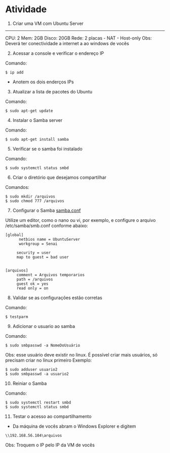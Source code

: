 # Atividade

1) Criar uma VM com Ubuntu Server
---

CPU: 2
Mem: 2GB
Disco: 20GB
Rede: 2 placas 
       - NAT 
       - Host-only
Obs: Deverá ter conectividade a internet a ao windows de vocês

2) Acessar a console e verificar o endereço IP

Comando:
```
$ ip add
```

- Anotem os dois enderços IPs


3) Atualizar a lista de pacotes do Ubuntu

Comando:
```
$ sudo apt-get update
```

4) Instalar o Samba server

Comando:
```
$ sudo apt-get install samba
```

5) Verificar se o samba foi instalado

Comando:
```
$ sudo systemctl status smbd
```

6) Criar o diretório que desejamos compartilhar

Comandos:
```
$ sudo mkdir /arquivos
$ sudo chmod 777 /arquivos
```

7) Configurar o Samba [samba.conf]

Utilize um editor, como o nano ou vi, por exemplo, e configure o arquivo /etc/samba/smb.conf conforme abaixo:


```
[global]
      netbios name = UbuntuServer
      workgroup = Senai

     security = user
     map to guest = bad user


[arquivos]
     comment = Arquivos temporarios
     path = /arquivos
     guest ok = yes
     read only = on
```

8) Validar se as configurações estão corretas

Comando: 
```
$ testparm
```

9) Adicionar o usuario ao samba

Comando:
```
$ sudo smbpasswd -a NomeDoUsuário
```

Obs: esse usuário deve existir no linux. É possível criar mais usuários, só precisam criar no linux primeiro
Exemplo: 
```
$ sudo adduser usuario2
$ sudo smbpasswd -a usuario2
```
10) Reiniar o Samba

Comando:
```
$ sudo systemctl restart smbd
$ sudo systemctl status smbd
```

11) Testar o acesso ao compartilhamento

- Da máquina de vocês abram o Windows Explorer e digitem
```
\\192.168.56.104\arquivos   
```

Obs: Troquem o IP pelo IP da VM de vocês



  [samba.conf]: https://github.com/sbaron81/senai-sbrw-aula07/blob/master/smb.conf
